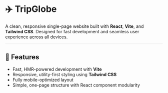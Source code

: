 # ✈️ TripGlobe

A clean, responsive single-page website built with **React**, **Vite**, and **Tailwind CSS**. Designed for fast development and seamless user experience across all devices.

---

## 🚀 Features

- Fast, HMR-powered development with **Vite**
- Responsive, utility-first styling using **Tailwind CSS**
- Fully mobile-optimized layout
- Simple, one-page structure with React component modularity
